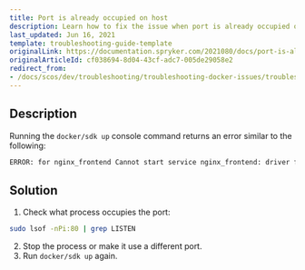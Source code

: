 ```yaml
---
title: Port is already occupied on host
description: Learn how to fix the issue when port is already occupied on host when running applications in docker for your Spryker projects.
last_updated: Jun 16, 2021
template: troubleshooting-guide-template
originalLink: https://documentation.spryker.com/2021080/docs/port-is-already-occupied-on-host
originalArticleId: cf038694-8d04-43cf-adc7-005de29058e2
redirect_from:
- /docs/scos/dev/troubleshooting/troubleshooting-docker-issues/troubleshooting-running-applications-in-docker/port-is-already-occupied-on-host.html
---
```


## Description

Running the `docker/sdk up` console command returns an error similar to the following:

```bash
ERROR: for nginx_frontend Cannot start service nginx_frontend: driver failed programming external connectivity on endpoint spryker_nginx_frontend_1 (e4fdb360f6c9a3243c0a88fa74f8d377325f65b8cd2340b2dacb51377519c1cf): Error starting userland proxy: Bind for 0.0.0.0:80: unexpected error (Failure EADDRINUSE)
```

## Solution

1. Check what process occupies the port:

```bash
sudo lsof -nPi:80 | grep LISTEN
```

2. Stop the process or make it use a different port.
3. Run `docker/sdk up` again.
